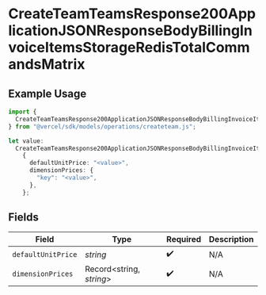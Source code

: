 # CreateTeamTeamsResponse200ApplicationJSONResponseBodyBillingInvoiceItemsStorageRedisTotalCommandsMatrix

## Example Usage

```typescript
import {
  CreateTeamTeamsResponse200ApplicationJSONResponseBodyBillingInvoiceItemsStorageRedisTotalCommandsMatrix,
} from "@vercel/sdk/models/operations/createteam.js";

let value:
  CreateTeamTeamsResponse200ApplicationJSONResponseBodyBillingInvoiceItemsStorageRedisTotalCommandsMatrix =
    {
      defaultUnitPrice: "<value>",
      dimensionPrices: {
        "key": "<value>",
      },
    };
```

## Fields

| Field                    | Type                     | Required                 | Description              |
| ------------------------ | ------------------------ | ------------------------ | ------------------------ |
| `defaultUnitPrice`       | *string*                 | :heavy_check_mark:       | N/A                      |
| `dimensionPrices`        | Record<string, *string*> | :heavy_check_mark:       | N/A                      |